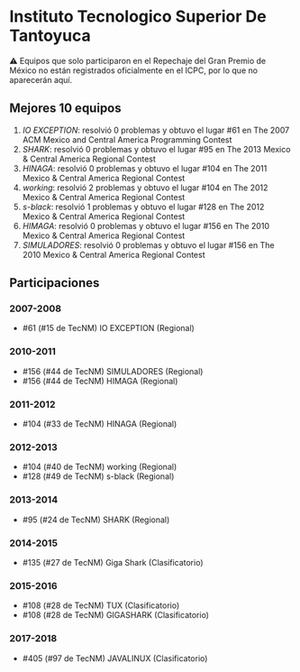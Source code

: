 # Instituto Tecnologico Superior De Tantoyuca

:warning: Equipos que solo participaron en el Repechaje del Gran Premio de México no están registrados oficialmente en el ICPC, por lo que no aparecerán aquí.

## Mejores 10 equipos

1. _IO EXCEPTION_: resolvió 0 problemas y obtuvo el lugar #61 en The 2007 ACM Mexico and Central America Programming Contest
1. _SHARK_: resolvió 0 problemas y obtuvo el lugar #95 en The 2013 Mexico & Central America Regional Contest
1. _HINAGA_: resolvió 0 problemas y obtuvo el lugar #104 en The 2011 Mexico & Central America Regional Contest
1. _working_: resolvió 2 problemas y obtuvo el lugar #104 en The 2012 Mexico & Central America Regional Contest
1. _s-black_: resolvió 1 problemas y obtuvo el lugar #128 en The 2012 Mexico & Central America Regional Contest
1. _HIMAGA_: resolvió 0 problemas y obtuvo el lugar #156 en The 2010 Mexico & Central America Regional Contest
1. _SIMULADORES_: resolvió 0 problemas y obtuvo el lugar #156 en The 2010 Mexico & Central America Regional Contest

## Participaciones

### 2007-2008

- #61 (#15 de TecNM) IO EXCEPTION (Regional)

### 2010-2011

- #156 (#44 de TecNM) SIMULADORES (Regional)
- #156 (#44 de TecNM) HIMAGA (Regional)

### 2011-2012

- #104 (#33 de TecNM) HINAGA (Regional)

### 2012-2013

- #104 (#40 de TecNM) working (Regional)
- #128 (#49 de TecNM) s-black (Regional)

### 2013-2014

- #95 (#24 de TecNM) SHARK (Regional)

### 2014-2015

- #135 (#27 de TecNM) Giga Shark (Clasificatorio)

### 2015-2016

- #108 (#28 de TecNM) TUX (Clasificatorio)
- #108 (#28 de TecNM) GIGASHARK (Clasificatorio)

### 2017-2018

- #405 (#97 de TecNM) JAVALINUX (Clasificatorio)



